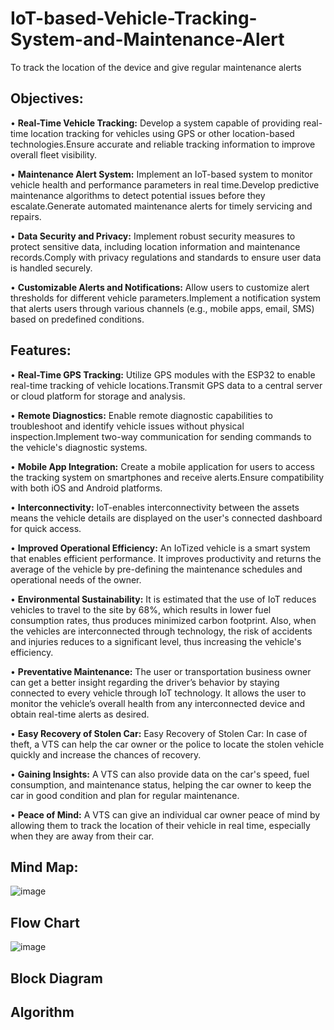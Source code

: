 <H1> IoT-based-Vehicle-Tracking-System-and-Maintenance-Alert</H1>

To track the location of the device and give regular maintenance alerts

<h2>Objectives:</h2>
<p>• <b> Real-Time Vehicle Tracking:</b>  Develop a system capable of providing real-time location tracking for vehicles using GPS or other location-based technologies.Ensure accurate and reliable tracking information to improve overall fleet visibility.</p>
<p>• <b> Maintenance Alert System:</b>  Implement an IoT-based system to monitor vehicle health and performance parameters in real time.Develop predictive maintenance algorithms to detect potential issues before they escalate.Generate automated maintenance alerts for timely servicing and repairs.</p>
<p>•	<b> Data Security and Privacy:</b>  Implement robust security measures to protect sensitive data, including location information and maintenance records.Comply with privacy regulations and standards to ensure user data is handled securely.</p>
<p>•	<b> Customizable Alerts and Notifications:</b>  Allow users to customize alert thresholds for different vehicle parameters.Implement a notification system that alerts users through various channels (e.g., mobile apps, email, SMS) based on predefined conditions.</p>

<h2>Features:</h2>
<p>•	<b>Real-Time GPS Tracking:</b> Utilize GPS modules with the ESP32 to enable real-time tracking of vehicle locations.Transmit GPS data to a central server or cloud platform for storage and analysis.</p>
<p>•	<b>Remote Diagnostics:</b> Enable remote diagnostic capabilities to troubleshoot and identify vehicle issues without physical inspection.Implement two-way communication for sending commands to the vehicle's diagnostic systems.</p>
<p>•	<b>Mobile App Integration:</b> Create a mobile application for users to access the tracking system on smartphones and receive alerts.Ensure compatibility with both iOS and Android platforms.</p>
<p>•	<b>Interconnectivity:</b> IoT-enables interconnectivity between the assets means the vehicle details are displayed on the user's connected dashboard for quick access.</p>
<p>•	<b>Improved Operational Efficiency:</b> An IoTized vehicle is a smart system that enables efficient performance. It improves productivity and returns the average of the vehicle by pre-defining the maintenance schedules and operational needs of the owner.</p>
<p>•	<b>Environmental Sustainability:</b> It is estimated that the use of IoT reduces vehicles to travel to the site by 68%, which results in lower fuel consumption rates, thus produces minimized carbon footprint. Also, when the vehicles are interconnected through technology, the risk of accidents and injuries reduces to a significant level, thus increasing the vehicle's efficiency.</p> 
<p>•	<b>Preventative Maintenance:</b> The user or transportation business owner can get a better insight regarding the driver’s behavior by staying connected to every vehicle through IoT technology. It allows the user to monitor the vehicle’s overall health from any interconnected device and obtain real-time alerts as desired.</p>
<p>•	<b>Easy Recovery of Stolen Car:</b> Easy Recovery of Stolen Car: In case of theft, a VTS can help the car owner or the police to locate the stolen vehicle quickly and increase the chances of recovery.</p>
<p>•	<b>Gaining Insights:</b> A VTS can also provide data on the car's speed, fuel consumption, and maintenance status, helping the car owner to keep the car in good condition and plan for regular maintenance.</p>
<p>•	<b>Peace of Mind:</b> A VTS can give an individual car owner peace of mind by allowing them to track the location of their vehicle in real time, especially when they are away from their car.</p>

<h2>Mind Map:</h2>

![image](https://github.com/bharadwaj114/IoT-based-Vehicle-Tracking-System-and-Maintenance-Alert/assets/153083069/bb96de98-1d15-432c-a257-684a9995337f)

<h2>Flow Chart</h2>

![image](https://github.com/bharadwaj114/IoT-based-Vehicle-Tracking-System-and-Maintenance-Alert/assets/153083069/eb95f7da-309c-492f-ba75-ef2a3968c32d)

<h2>Block Diagram</h2>



<h2>Algorithm</h2>















